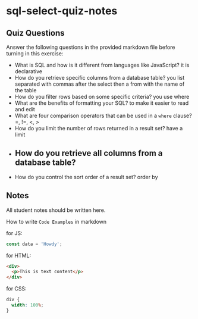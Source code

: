 # sql-select-quiz-notes

## Quiz Questions

Answer the following questions in the provided markdown file before turning in this exercise:

- What is SQL and how is it different from languages like JavaScript?
  it is declarative
- How do you retrieve specific columns from a database table?
  you list separated with commas after the select then a from with the name of the table
- How do you filter rows based on some specific criteria?
  you use where
- What are the benefits of formatting your SQL?
  to make it easier to read and edit
- What are four comparison operators that can be used in a `where` clause?
  =, !=, <, >
- How do you limit the number of rows returned in a result set?
  have a limit
- ## How do you retrieve all columns from a database table?
- How do you control the sort order of a result set?
  order by

## Notes

All student notes should be written here.

How to write `Code Examples` in markdown

for JS:

```javascript
const data = 'Howdy';
```

for HTML:

```html
<div>
  <p>This is text content</p>
</div>
```

for CSS:

```css
div {
  width: 100%;
}
```
